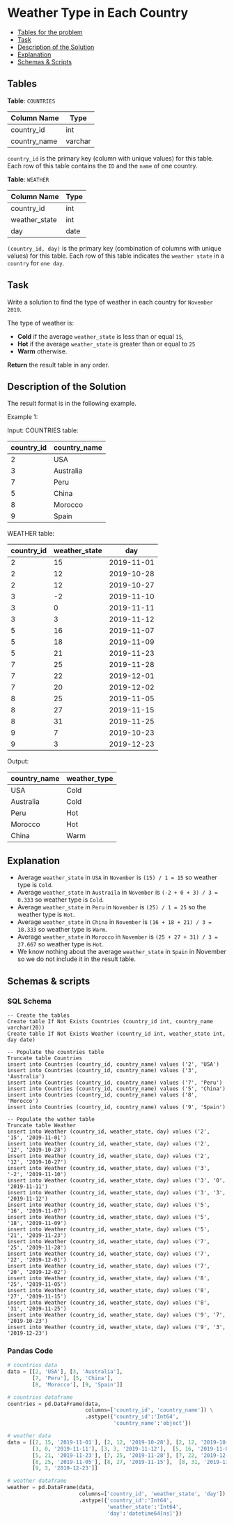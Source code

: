 # Weather Type in Each Country

- [Tables for the problem](#tables)
- [Task](#task)
- [Description of the Solution](#description-of-the-solution)
- [Explanation](#explanation)
- [Schemas & Scripts](#schemas--scripts)

## Tables 

**Table**: `COUNTRIES`

| Column Name  | Type    |
|--------------|---------|
| country_id   | int     |
| country_name | varchar |

`country_id` is the primary key (column with unique values) for this table.
Each row of this table contains the `ID` and the `name` of one country.

**Table**: `WEATHER`

| Column Name   | Type |
|---------------|------|
| country_id    | int  |
| weather_state | int  |
| day           | date |

`(country_id, day)` is the primary key (combination of columns with unique values) for this table.
Each row of this table indicates the `weather state` in a `country` for `one day`.

## Task

Write a solution to find the type of weather in each country for `November 2019`.

The type of weather is:

- **Cold** if the average `weather_state` is less than or equal `15`,
- **Hot** if the average `weather_state` is greater than or equal to `25`
- **Warm** otherwise.

**Return** the result table in any order.

## Description of the Solution ##

The result format is in the following example.

Example 1:

Input: 
COUNTRIES table:

| country_id | country_name |
|------------|--------------|
| 2          | USA          |
| 3          | Australia    |
| 7          | Peru         |
| 5          | China        |
| 8          | Morocco      |
| 9          | Spain        |

WEATHER table:

| country_id | weather_state | day        |
|------------|---------------|------------|
| 2          | 15            | 2019-11-01 |
| 2          | 12            | 2019-10-28 |
| 2          | 12            | 2019-10-27 |
| 3          | -2            | 2019-11-10 |
| 3          | 0             | 2019-11-11 |
| 3          | 3             | 2019-11-12 |
| 5          | 16            | 2019-11-07 |
| 5          | 18            | 2019-11-09 |
| 5          | 21            | 2019-11-23 |
| 7          | 25            | 2019-11-28 |
| 7          | 22            | 2019-12-01 |
| 7          | 20            | 2019-12-02 |
| 8          | 25            | 2019-11-05 |
| 8          | 27            | 2019-11-15 |
| 8          | 31            | 2019-11-25 |
| 9          | 7             | 2019-10-23 |
| 9          | 3             | 2019-12-23 |

Output: 

| country_name | weather_type |
|--------------|--------------|
| USA          | Cold         |
| Australia    | Cold         |
| Peru         | Hot          |
| Morocco      | Hot          |
| China        | Warm         |

## Explanation ##

- Average `weather_state` in `USA` in `November` is `(15) / 1 = 15` so weather type is `Cold`.
- Average `weather_state` in `Austraila` in `November` is `(-2 + 0 + 3) / 3 = 0.333` so weather type is `Cold`.
- Average `weather_state` in `Peru` in `November` is `(25) / 1 = 25` so the weather type is `Hot`.
- Average `weather_state` in `China` in `November` is `(16 + 18 + 21) / 3 = 18.333` so weather type is `Warm`.
- Average `weather_state` in `Morocco` in `November` is `(25 + 27 + 31) / 3 = 27.667` so weather type is `Hot`.
- We know nothing about the average `weather_state` in `Spain` in November so we do not include it in the result table. 

## Schemas & scripts

### SQL Schema

```genericsql
-- Create the tables
Create table If Not Exists Countries (country_id int, country_name varchar(20))
Create table If Not Exists Weather (country_id int, weather_state int, day date)

-- Populate the countries table    
Truncate table Countries
insert into Countries (country_id, country_name) values ('2', 'USA')
insert into Countries (country_id, country_name) values ('3', 'Australia')
insert into Countries (country_id, country_name) values ('7', 'Peru')
insert into Countries (country_id, country_name) values ('5', 'China')
insert into Countries (country_id, country_name) values ('8', 'Morocco')
insert into Countries (country_id, country_name) values ('9', 'Spain')

-- Populate the wather table    
Truncate table Weather
insert into Weather (country_id, weather_state, day) values ('2', '15', '2019-11-01')
insert into Weather (country_id, weather_state, day) values ('2', '12', '2019-10-28')
insert into Weather (country_id, weather_state, day) values ('2', '12', '2019-10-27')
insert into Weather (country_id, weather_state, day) values ('3', '-2', '2019-11-10')
insert into Weather (country_id, weather_state, day) values ('3', '0', '2019-11-11')
insert into Weather (country_id, weather_state, day) values ('3', '3', '2019-11-12')
insert into Weather (country_id, weather_state, day) values ('5', '16', '2019-11-07')
insert into Weather (country_id, weather_state, day) values ('5', '18', '2019-11-09')
insert into Weather (country_id, weather_state, day) values ('5', '21', '2019-11-23')
insert into Weather (country_id, weather_state, day) values ('7', '25', '2019-11-28')
insert into Weather (country_id, weather_state, day) values ('7', '22', '2019-12-01')
insert into Weather (country_id, weather_state, day) values ('7', '20', '2019-12-02')
insert into Weather (country_id, weather_state, day) values ('8', '25', '2019-11-05')
insert into Weather (country_id, weather_state, day) values ('8', '27', '2019-11-15')
insert into Weather (country_id, weather_state, day) values ('8', '31', '2019-11-25')
insert into Weather (country_id, weather_state, day) values ('9', '7', '2019-10-23')
insert into Weather (country_id, weather_state, day) values ('9', '3', '2019-12-23')
```

### Pandas Code

```python
# countries data
data = [[2, 'USA'], [3, 'Australia'], 
        [7, 'Peru'], [5, 'China'], 
        [8, 'Morocco'], [9, 'Spain']]

# countries dataframe
countries = pd.DataFrame(data, 
                         columns=['country_id', 'country_name']) \
                         .astype({'country_id':'Int64', 
                                  'country_name':'object'})

# weather data
data = [[2, 15, '2019-11-01'], [2, 12, '2019-10-28'], [2, 12, '2019-10-27'], [3, -2, '2019-11-10'], 
        [3, 0, '2019-11-11'], [3, 3, '2019-11-12'],  [5, 16, '2019-11-07'], [5, 18, '2019-11-09'], 
        [5, 21, '2019-11-23'], [7, 25, '2019-11-28'], [7, 22, '2019-12-01'], [7, 20, '2019-12-02'],
        [8, 25, '2019-11-05'], [8, 27, '2019-11-15'],  [8, 31, '2019-11-25'], [9, 7, '2019-10-23'], 
        [9, 3, '2019-12-23']]

# weather dataframe
weather = pd.DataFrame(data, 
                       columns=['country_id', 'weather_state', 'day']) \
                       .astype({'country_id':'Int64', 
                                'weather_state':'Int64', 
                                'day':'datetime64[ns]'})
```